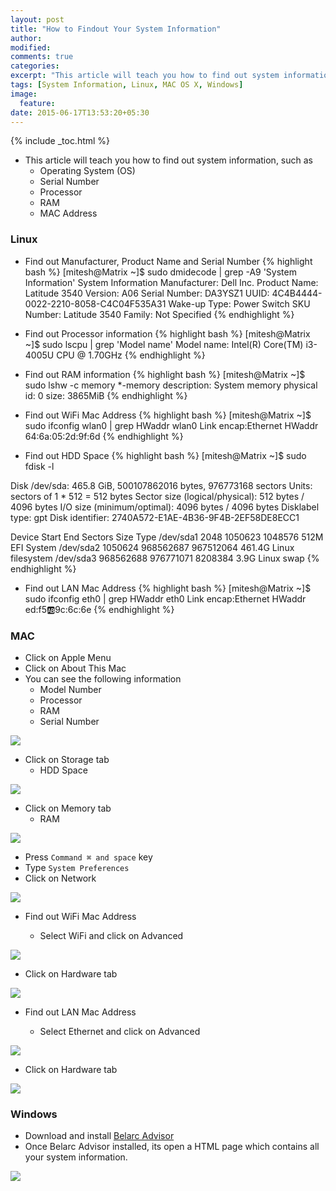 ```yaml
---
layout: post
title: "How to Findout Your System Information"
author:
modified:
comments: true
categories:
excerpt: "This article will teach you how to find out system information, such as Operating System, Serial Number, Processor, RAM and MAC Address"
tags: [System Information, Linux, MAC OS X, Windows]
image:
  feature:
date: 2015-06-17T13:53:20+05:30
---
```


{% include _toc.html %}

* This article will teach you how to find out system information, such as
  * Operating System (OS)
  * Serial Number
  * Processor
  * RAM
  * MAC Address


### Linux
* Find out Manufacturer, Product Name and Serial Number
{% highlight bash %}
[mitesh@Matrix ~]$ sudo dmidecode | grep -A9 'System Information'
System Information
	Manufacturer: Dell Inc.
	Product Name: Latitude 3540
	Version: A06
	Serial Number: DA3YSZ1
	UUID: 4C4B4444-0022-2210-8058-C4C04F535A31
	Wake-up Type: Power Switch
	SKU Number: Latitude 3540
	Family: Not Specified
{% endhighlight %}

* Find out Processor information
{% highlight bash %}
[mitesh@Matrix ~]$ sudo lscpu  | grep 'Model name'
Model name:            Intel(R) Core(TM) i3-4005U CPU @ 1.70GHz
{% endhighlight %}

* Find out RAM information
{% highlight bash %}
[mitesh@Matrix ~]$ sudo lshw -c memory
  *-memory
       description: System memory
       physical id: 0
       size: 3865MiB
{% endhighlight %}

* Find out WiFi Mac Address
{% highlight bash %}
[mitesh@Matrix ~]$ sudo ifconfig wlan0 | grep HWaddr
wlan0     Link encap:Ethernet  HWaddr 64:6a:05:2d:9f:6d
{% endhighlight %}

* Find out HDD Space
{% highlight bash %}
[mitesh@Matrix ~]$ sudo fdisk -l

Disk /dev/sda: 465.8 GiB, 500107862016 bytes, 976773168 sectors
Units: sectors of 1 * 512 = 512 bytes
Sector size (logical/physical): 512 bytes / 4096 bytes
I/O size (minimum/optimal): 4096 bytes / 4096 bytes
Disklabel type: gpt
Disk identifier: 2740A572-E1AE-4B36-9F4B-2EF58DE8ECC1

Device         Start       End   Sectors   Size Type
/dev/sda1       2048   1050623   1048576   512M EFI System
/dev/sda2    1050624 968562687 967512064 461.4G Linux filesystem
/dev/sda3  968562688 976771071   8208384   3.9G Linux swap
{% endhighlight %}

* Find out LAN Mac Address
{% highlight bash %}
[mitesh@Matrix ~]$ sudo ifconfig eth0 | grep HWaddr
eth0      Link encap:Ethernet  HWaddr ed:f5:ab:9c:6c:6e
{% endhighlight %}

### MAC
* Click on Apple Menu <i class="fa fa-apple"></i>
* Click on About This Mac
* You can see the following information
  * Model Number
  * Processor
  * RAM
  * Serial Number
<img src="https://cloud.githubusercontent.com/assets/1223371/8202592/fcf0d430-14f8-11e5-88a7-63e28e0eacf6.png">

* Click on Storage tab
  * HDD Space
<img src="https://cloud.githubusercontent.com/assets/1223371/8202593/fd183214-14f8-11e5-9d9c-0a33bc6ba920.png">

* Click on Memory tab
  * RAM
<img src="https://cloud.githubusercontent.com/assets/1223371/8202594/fd3e7ffa-14f8-11e5-81f3-146f61d470ff.png">

* Press `Command ⌘ and space` key
* Type `System Preferences`
* Click on Network
<img src="https://cloud.githubusercontent.com/assets/1223371/8202917/bfc2ddd0-14fb-11e5-9da3-ed62ae937db9.png">

* Find out WiFi Mac Address

  * Select WiFi and click on Advanced
<img src="https://cloud.githubusercontent.com/assets/1223371/8202915/bfc219f4-14fb-11e5-9d21-1bf5c51d8a46.png">

  * Click on Hardware tab
<img src="https://cloud.githubusercontent.com/assets/1223371/8202914/bfc015aa-14fb-11e5-8277-85d6f9810f41.png">

* Find out LAN Mac Address

  * Select Ethernet and click on Advanced
<img src="https://cloud.githubusercontent.com/assets/1223371/8202918/bfc2d2f4-14fb-11e5-8cbd-f98c923276b4.png">

  * Click on Hardware tab
<img src="https://cloud.githubusercontent.com/assets/1223371/8202916/bfc26706-14fb-11e5-8fba-5d86cfec1dcf.png">

### Windows

* Download and install <a href="http://www.belarc.com/de/Programs/advisorinstaller.exe"> Belarc Advisor </a>
* Once Belarc Advisor installed, its open a HTML page which contains all your system information.

<img src="https://cloud.githubusercontent.com/assets/1223371/8204429/3bbb4134-1506-11e5-81e7-5c505bff7a1a.png">
